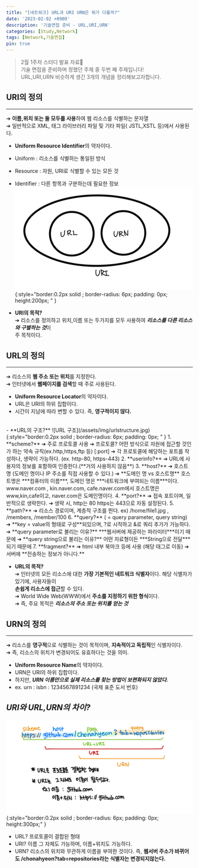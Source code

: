 ```yaml
---
title: "[네트워크] URL과 URI URN은 뭐가 다를까?"
date: '2023-02-02 +0900'
description: '기술면접 준비 - URL,URI,URN'
categories: [Study,Network]
tags: [Network,기술면접]
pin: true
---
```


> 2월 1주차 스터디 발표 자료📖                                    
> 기술 면접을 준비하며 정했던 주제 중 두번 째 주제입니다!           
> URL,URI,URN 비슷하게 생긴 3개의 개념을 정리해보고자합니다.

## **URI의 정의** ##
---
➔ **이름,위치 또는 둘 모두를 사용**하여 웹 리소스를 식별하는 문자열                       
➔ 일반적으로 XML, 태그 라이브러리 파일 및 기타 파일( JSTL,XSTL 등)에서 사용된다.
- **Uniform Resource Identifier**의 약자이다.
- Uniform : 리소스를 식별하는 통일된 방식
- Resource : 자원, URI로 식별할 수 있는 모든 것
- Identifier : 다른 항목과 구분하는데 필요한 정보                          
![URI 구성](/assets/img/uri.jpg){:style="border:0.2px solid ; border-radius: 6px; padding: 0px; height:200px; " }

- **URI의 목적?**                                                   
➔ 리소스를 정의하고 위치,이름 또는 두가지를 모두 사용하여 ***리소스를 다른 리소스와 구별하는 것***이         
주 목적이다.              

## **URL의 정의** ##
---
➔ 리소스의 **웹 주소 또는 위치**를 지정한다.                     
➔ 인터넷에서 **웹페이지를 검색**할 때 주로 사용된다.                                       
- **Uniform Resource Locator**의 약자이다.
- URL은 URI의 하위 집합이다.
- 시간이 지남에 따라 변할 수 있다. 즉, **영구적이지 않다.**
<br> 
- **URL의 구조?**                            
![URL 구조](/assets/img/urlstructure.jpg){:style="border:0.2px solid ; border-radius: 6px; padding: 0px; " }
    1. **scheme?**                      
    ➔ 주로 프로토콜 사용                       
    ➔ 프로토콜? 어떤 방식으로 자원에 접근할 것인가 하는 약속 규칙(ex.http,https,ftp 등)                        
    [:port] ➔ 각 프로토콜에 해당하는 포트를 작성하나, 생략이 가능하다. (ex. http-80, https-443)                                         
    2. **userinfo?**                  
    ➔ URL에 사용자의 정보를 포함하여 인증한다.(**거의 사용하지 않음**)                  
    3. **host?**                   
    ➔ 호스트 명 (도메인 명이나 IP 주소를 직접 사용할 수 있다.)     
    ➔ **도메인 명 vs 호스트명**                    
    호스트명은 ***컴퓨터의 이름***, 도메인 명은 ***네트워크에 부여되는 이름***이다.                   
    www.naver.com , kin.naver.com, cafe.naver.com에서 호스트명은 www,kin,cafe이고,                    
    naver.com은 도메인명이다.
    4. **port?**                       
    ➔ 접속 포트이며, 일반적으로 생략한다.      
    ➔ 생략 시, http는 80 https는 443으로 자동 설정된다.             
    5. **path?**                  
    ➔ 리소스 경로이며, 계층적 구조를 띈다.                   
    ex) /home/file1.jpg , /members, /member/100
    6. **query?** ( = query parameter, query string)                  
    ➔ **key = value의 형태로 구성**되있으며, ?로 시작하고 &로 쿼리 추가가 가능하다.                                       
    ➔ **query parameter로 불리는 이유?**        
    ***웹서버에 제공하는 파라미터***이기 때문에              
    ➔ **query string으로 불리는 이유?**        
    어떤 자료형이든 ***String으로 전달***되기 때문에       
    7. **fragment?**            
    ➔ html 내부 북마크 등에 사용 (해당 태그로 이동)                       
    ➔ 서버에 **전송하는 정보가 아니다.**

- **URL의 목적?**                              
➔ 인터넷의 모든 리소스에 대한 **가장 기본적인 네트워크 식별자**이다. 해당 식별자가 있기에, 사용자들이         
**손쉽게 리소스에 접근**할 수 있다.                                                 
➔ World Wide Web(WWW)에서 **주소를 지정하기 위한 형식**이다.       
➔ 즉, 주요 목적은 ***리소스의 주소 또는 위치를 얻는 것***        

## **URN의 정의** ##
---
➔ 리소스를 **영구적**으로 식별하는 것이 목적이며, **지속적이고 독립적**인 식별자이다.                           
➔ 즉, 리소스의 위치가 변경되어도 유효하다는 것을 의미.                     
- **Uniform Resource Name**의 약자이다.
- URN은 URI의 하위 집합이다.
- 하지만, ***URN 이름만으로 실제 리소스를 찾는 방법이 보편화되지 않았다.***
- ex. urn : isbn : 1234567891234 (국제 표준 도서 번호)

## ***URI와 URL,URN의 차이?*** ##
![URI vs URL vs URN](/assets/img/uriurl.jpg){:style="border:0.2px solid ; border-radius: 6px; padding: 0px; height:300px;" }
- URL? 프로토콜이 결합된 형태
- URI? 이름 그 자체도 가능하며, 이름+위치도 가능하다.
- URN? 리소스의 위치와 무관하게 이름을 부여한 것이다. 즉, **웹서버 주소가 바뀌어도 /chonahyeon?tab=repositories라는 식별자는 변경되지않는다.**